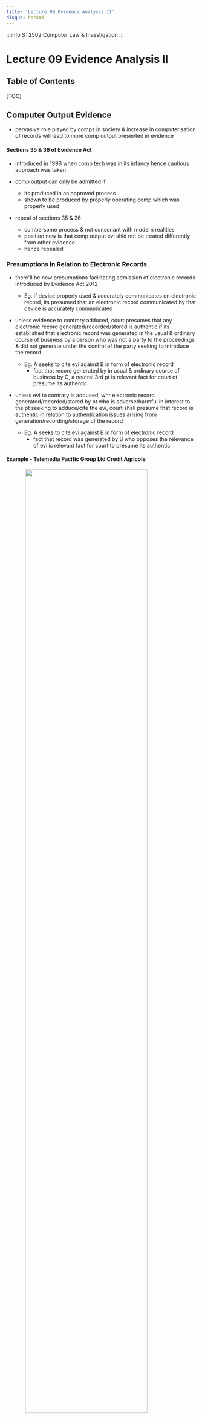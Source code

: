 ```yaml
---
title: 'Lecture 09 Evidence Analysis II'
disqus: hackmd
---
```


:::info
ST2502 Computer Law & Investigation
:::

Lecture 09 Evidence Analysis II
===

<style>
img{
/*     border: 2px solid red; */
    margin-left: auto;
    margin-right: auto;
    width: 80%;
    display: block;
}
</style>


## Table of Contents

[TOC]


Computer Output Evidence
---
- pervasive role played by comps in society & increase in computerisation of records will lead to more comp output presented in evidence


#### Sections 35 & 36 of Evidence Act
- introduced in 1996 when comp tech was in its infancy hence cautious approach was taken
- comp output can only be admitted if
    - its produced in an approved process
    - shown to be produced by properly operating comp which was properly used

- repeal of sections 35 & 36
    - cumbersome process & not consonant with modern realities
    - position now is that comp output evi shld not be treated differently from other evidence
    - hence repealed

### Presumptions in Relation to Electronic Records
- there'll be new presumptions facilitating admission of electronic records introduced by Evidence Act 2012
    - Eg. if device properly used & accurately communicates on electronic record, its presumed that an electronic record communicated by that device is accurately communicated
- unless evidence to contrary adduced, court presumes that any electronic record generated/recorded/stored is authentic if its established that electronic record was generated in the usual & ordinary course of business by a person who was not a party to the proceedings & did not generate under the control of the party seeking to introduce the record
    - Eg. A seeks to cite evi against B in form of electronic record
        - fact that record generated by in usual & ordinary course of business by C, a neutral 3rd pt is relevant fact for court ot presume its authentic

- unless evi to contrary is adduced, whr electronic record generated/recorded/stored by pt who is adverse/harmful in interest to the pt seeking to adduce/cite the evi, court shall presume that record is authentic in relation to authentication issues arising from generation/recording/storage of the record
    - Eg. A seeks to cite evi against B in form of electronic record
        - fact that record was generated by B who opposes the relevance of evi is relevant fact for court to presume its authentic

#### Example - Telemedia Pacific Group Ltd Credit Agricole
![](https://i.imgur.com/VjkPMMb.png)


Processes for Validating Electronic Record are Relevant Facts
---
- section 9 of evi act - to clarify that processes for validating an electronic record are relevant facts
- example
    - method & manner whr record was generated/comm/received/stored, reliability of devices & circumstances which devices were used/operated to generate record may be relevant facts as authenticating the record

### Approved Process
- section 116A(5) - minister may make regulations providing for process by which doc may be recorded/stored through use of an imaging system
    - includes providing for appointment of 1/more persons/orgs to certify these systems & their use\
    - approved process in subsection 6 means process has been approved in accordance with provisions of such regulations
- section 116A(6) - whr electronic record was recorded/stored from doc produced pursuant to an approved process, court shall presume, unless evi to contrary is adduced, the record accurately reproduces that doc


### Rules for Filing & Receiving Evidence in Court using InfoTech
- Section 36A - rules committee constituted under supreme court of judicature act & fam justice rules comm constituted under fam justice act 2014, may make rules to provide for filing/receiving/recording of evi & docs in court by use of info tech in such form/manner/method as may be prescribed

- (2) w/o prejudice to generality of subsection (1), such rules may
    - modify such provisions of this act as may be necessary to facilitate the use of electronic filing of docs in court
    - provide for burden of proof & rebuttable presumptions in relation to identity & authority of person sending/filing evi/docs by use of info tech
    - provide for auth of evi & docs files/received by use of info tech

- __need to know__
    - whr evi is
    - what evi means
    - how to put it tgt


### Sources of Evidence
- 3 basic sources
    - users
        - 1st hand observations
    - systems 
        - including backups
        - log files
        - intruder remnants (processes, files etc)
    - networks/comms
        - netflow logs
        - firewall logs
        - modem banks/telephone logs
- basically rely on logs recovered from compromised system

### Mutable Evidence
- comp evi is endlessly changeable
    - intruder might add/remove/modify log entries
    - might compromise system components that maintain the logs
    - you might modify sth during investigation

### Chain of Custody
- who had access to evi?
- what procedures followed when working with evi?
- how can we show that our analysis is based on copies identical to orig evi?
- __BY DOCUMENTATION & TIMESTAMPS__


Obtaining Computer Related Evidence
---
- to obtain comp-related evi, 4 steps must be taken
    - identify evi
        - identify type of info available
        - determine how to best retrieve
    - preserve evi
        - with least amt of change possible
        - must be able to account for any changes
    - analyse evi
        - extract - may produce binary "gunk" that isn't human readable
        - process - make it humanly readable
        - interpret - requires deep understanding of how things fit tgt
    - present evi
        - to management, attorneys, in court etc
        - acceptance depends on
            - manner of presentation
                - did you make it convincing/understandable?
            - qualifications of presenter
            - credibility of processes used to preserve & analyse evi
        - especially impt when presenting evi in court

### Evidence Preservation
- make copy
    - generate copy
    - verify accuracy of copy through timestamp
- document
    - who collected it from whr, how, when, maybe why
- give copy/orig to custodian
    - custodian gives copies to others
    - document chain of custody
    - fewer custodians better - fewer to testify


Best Evidence Rule
---
- when nothing better, court will resort to admitting evi that otherwise be inadmissible in other cases
- rule may apply to cases whr evi excluded as better evi is available
- for comp output, best evi in decreasing order of desirability
    - orig disk
    - binary copy of orig disk
    - log file from disk
        - Eg. UNIX wtmp
    - records from within file
    - contents of file
    - collection of files
    - collection of files with attributes intact
- byte stream img of disk is good for most purposes, but not all purposes




###### tags: `CLI` `DISM` `School` `Notes`